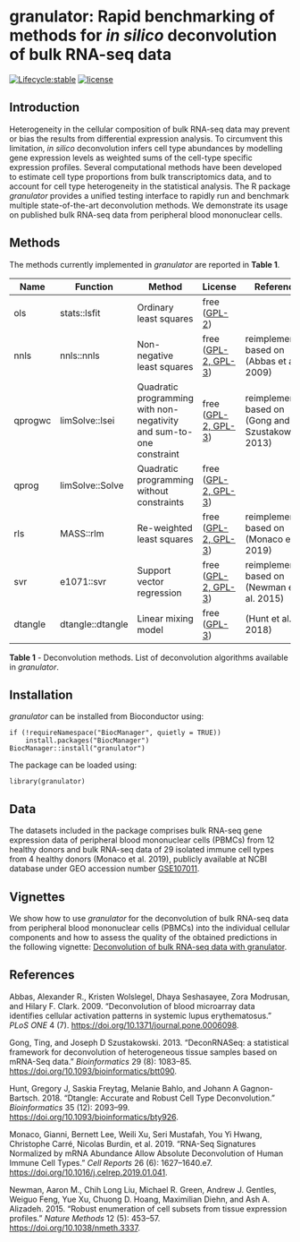 granulator: Rapid benchmarking of methods for *in silico* deconvolution of 
bulk RNA-seq data
================

<!-- badges: start -->
[![Lifecycle:stable](https://img.shields.io/badge/lifecycle-stable-brightgreen.svg)](https://lifecycle.r-lib.org/articles/stages.html#stable)
[![license](https://img.shields.io/badge/license-GPL--3-blue.svg)](https://www.gnu.org/licenses/gpl-3.0.en.html)
<!-- badges: end -->

## Introduction

Heterogeneity in the cellular composition of bulk RNA-seq data may
prevent or bias the results from differential expression analysis. To
circumvent this limitation, *in silico* deconvolution infers cell type
abundances by modelling gene expression levels as weighted sums of the
cell-type specific expression profiles. Several computational methods
have been developed to estimate cell type proportions from bulk
transcriptomics data, and to account for cell type heterogeneity in the
statistical analysis. The R package *granulator* provides a unified
testing interface to rapidly run and benchmark multiple state-of-the-art
deconvolution methods. We demonstrate its usage on published bulk
RNA-seq data from peripheral blood mononuclear cells.

## Methods

The methods currently implemented in *granulator* are reported in
**Table 1**.

<table>
<colgroup>
<col style="width: 11%" />
<col style="width: 8%" />
<col style="width: 27%" />
<col style="width: 35%" />
<col style="width: 16%" />
</colgroup>
<thead>
<tr class="header">
<th>Name</th>
<th>Function</th>
<th>Method</th>
<th>License</th>
<th>Reference</th>
</tr>
</thead>
<tbody>
<tr class="odd">
<td>ols</td>
<td>stats::lsfit</td>
<td>Ordinary least squares</td>
<td>free (<a href="https://cran.r-project.org/web/packages/L1pack/L1pack.pdf">GPL-2</a>)</td>
<td></td>
</tr>
<tr class="even">
<td>nnls</td>
<td>nnls::nnls</td>
<td>Non-negative least squares</td>
<td>free (<a href="https://cran.r-project.org/web/packages/nnls/index.html">GPL-2, GPL-3</a>)</td>
<td>reimplemented based on <span class="citation" data-cites="Abbas2009">(Abbas et al. 2009)</span></td>
</tr>
<tr class="odd">
<td>qprogwc</td>
<td>limSolve::lsei</td>
<td>Quadratic programming with non-negativity and sum-to-one constraint</td>
<td>free (<a href="https://cran.r-project.org/web/packages/limSolve/index.html">GPL-2, GPL-3</a>)</td>
<td>reimplemented based on <span class="citation" data-cites="Gong2013">(Gong and Szustakowski 2013)</span></td>
</tr>
<tr class="even">
<td>qprog</td>
<td>limSolve::Solve</td>
<td>Quadratic programming without constraints</td>
<td>free (<a href="https://cran.r-project.org/web/packages/limSolve/index.html">GPL-2, GPL-3</a>)</td>
<td></td>
</tr>
<tr class="odd">
<td>rls</td>
<td>MASS::rlm</td>
<td>Re-weighted least squares</td>
<td>free (<a href="https://cran.r-project.org/web/packages/MASS/index.html">GPL-2, GPL-3</a>)</td>
<td>reimplemented based on <span class="citation" data-cites="Monaco2019">(Monaco et al. 2019)</span></td>
</tr>
<tr class="even">
<td>svr</td>
<td>e1071::svr</td>
<td>Support vector regression</td>
<td>free (<a href="https://cran.r-project.org/web/packages/e1071/index.html">GPL-2, GPL-3</a>)</td>
<td>reimplemented based on <span class="citation" data-cites="Newman2015">(Newman et al. 2015)</span></td>
</tr>
<tr class="odd">
<td>dtangle</td>
<td>dtangle::dtangle</td>
<td>Linear mixing model</td>
<td>free (<a href="https://cran.r-project.org/web/packages/dtangle/index.html">GPL-3</a>)</td>
<td><span class="citation" data-cites="Hunt2018">(Hunt et al. 2018)</span></td>
</tr>
</tbody>
</table>

**Table 1** - Deconvolution methods. List of deconvolution algorithms
available in *granulator*.

## Installation

*granulator* can be installed from Bioconductor using:

    if (!requireNamespace("BiocManager", quietly = TRUE))
        install.packages("BiocManager")
    BiocManager::install("granulator")

The package can be loaded using:

    library(granulator)

## Data

The datasets included in the package comprises bulk RNA-seq gene
expression data of peripheral blood mononuclear cells (PBMCs) from 12
healthy donors and bulk RNA-seq data of 29 isolated immune cell types
from 4 healthy donors (Monaco et al. 2019), publicly available at NCBI
database under GEO accession number
[GSE107011](https://www.ncbi.nlm.nih.gov/geo/query/acc.cgi?acc=GSE107011).

## Vignettes

We show how to use *granulator* for the deconvolution of bulk RNA-seq
data from peripheral blood mononuclear cells (PBMCs) into the individual
cellular components and how to assess the quality of the obtained
predictions in the following vignette: [Deconvolution of bulk RNA-seq
data with
granulator](https://bioconductor.org/packages/granulator).

## References

Abbas, Alexander R., Kristen Wolslegel, Dhaya Seshasayee, Zora Modrusan,
and Hilary F. Clark. 2009. “<span class="nocase">Deconvolution of blood
microarray data identifies cellular activation patterns in systemic
lupus erythematosus</span>.” *PLoS ONE* 4 (7).
<https://doi.org/10.1371/journal.pone.0006098>.

Gong, Ting, and Joseph D Szustakowski. 2013. “<span
class="nocase">DeconRNASeq: a statistical framework for deconvolution of
heterogeneous tissue samples based on mRNA-Seq data</span>.”
*Bioinformatics* 29 (8): 1083–85.
<https://doi.org/10.1093/bioinformatics/btt090>.

Hunt, Gregory J, Saskia Freytag, Melanie Bahlo, and Johann A
Gagnon-Bartsch. 2018. “Dtangle: Accurate and Robust Cell Type
Deconvolution.” *Bioinformatics* 35 (12): 2093–99.
<https://doi.org/10.1093/bioinformatics/bty926>.

Monaco, Gianni, Bernett Lee, Weili Xu, Seri Mustafah, You Yi Hwang,
Christophe Carré, Nicolas Burdin, et al. 2019. “<span
class="nocase">RNA-Seq Signatures Normalized by mRNA Abundance Allow
Absolute Deconvolution of Human Immune Cell Types</span>.” *Cell
Reports* 26 (6): 1627–1640.e7.
<https://doi.org/10.1016/j.celrep.2019.01.041>.

Newman, Aaron M., Chih Long Liu, Michael R. Green, Andrew J. Gentles,
Weiguo Feng, Yue Xu, Chuong D. Hoang, Maximilian Diehn, and Ash A.
Alizadeh. 2015. “<span class="nocase">Robust enumeration of cell subsets
from tissue expression profiles</span>.” *Nature Methods* 12 (5):
453–57. <https://doi.org/10.1038/nmeth.3337>.
